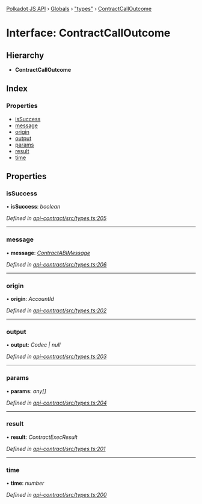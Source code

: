 [Polkadot JS API](../README.md) › [Globals](../globals.md) › ["types"](../modules/_types_.md) › [ContractCallOutcome](_types_.contractcalloutcome.md)

# Interface: ContractCallOutcome

## Hierarchy

* **ContractCallOutcome**

## Index

### Properties

* [isSuccess](_types_.contractcalloutcome.md#issuccess)
* [message](_types_.contractcalloutcome.md#message)
* [origin](_types_.contractcalloutcome.md#origin)
* [output](_types_.contractcalloutcome.md#output)
* [params](_types_.contractcalloutcome.md#params)
* [result](_types_.contractcalloutcome.md#result)
* [time](_types_.contractcalloutcome.md#time)

## Properties

###  isSuccess

• **isSuccess**: *boolean*

*Defined in [api-contract/src/types.ts:205](https://github.com/polkadot-js/api/blob/e2e8e3fedd/packages/api-contract/src/types.ts#L205)*

___

###  message

• **message**: *[ContractABIMessage](_types_.contractabimessage.md)*

*Defined in [api-contract/src/types.ts:206](https://github.com/polkadot-js/api/blob/e2e8e3fedd/packages/api-contract/src/types.ts#L206)*

___

###  origin

• **origin**: *AccountId*

*Defined in [api-contract/src/types.ts:202](https://github.com/polkadot-js/api/blob/e2e8e3fedd/packages/api-contract/src/types.ts#L202)*

___

###  output

• **output**: *Codec | null*

*Defined in [api-contract/src/types.ts:203](https://github.com/polkadot-js/api/blob/e2e8e3fedd/packages/api-contract/src/types.ts#L203)*

___

###  params

• **params**: *any[]*

*Defined in [api-contract/src/types.ts:204](https://github.com/polkadot-js/api/blob/e2e8e3fedd/packages/api-contract/src/types.ts#L204)*

___

###  result

• **result**: *ContractExecResult*

*Defined in [api-contract/src/types.ts:201](https://github.com/polkadot-js/api/blob/e2e8e3fedd/packages/api-contract/src/types.ts#L201)*

___

###  time

• **time**: *number*

*Defined in [api-contract/src/types.ts:200](https://github.com/polkadot-js/api/blob/e2e8e3fedd/packages/api-contract/src/types.ts#L200)*
